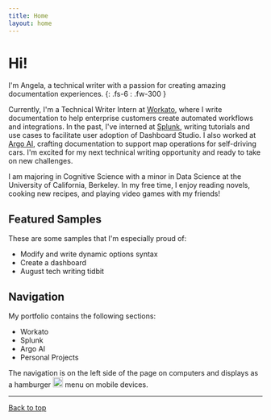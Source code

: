 ```yaml
---
title: Home
layout: home
---
```


# Hi!
I'm Angela, a technical writer with a passion for creating amazing documentation experiences. 
{: .fs-6 : .fw-300 }

Currently, I'm a Technical Writer Intern at [Workato], where I write documentation to help enterprise customers create automated workflows and integrations. In the past, I've interned at [Splunk], writing tutorials and use cases to facilitate user adoption of Dashboard Studio. I also worked at [Argo AI], crafting documentation to support map operations for self-driving cars. I'm excited for my next technical writing opportunity and ready to take on new challenges.

I am majoring in Cognitive Science with a minor in Data Science at the University of California, Berkeley. In my free time, I enjoy reading novels, cooking new recipes, and playing video games with my friends! 

## Featured Samples
These are some samples that I'm especially proud of:
* Modify and write dynamic options syntax
* Create a dashboard
* August tech writing tidbit

## Navigation
My portfolio contains the following sections:

* Workato
* Splunk
* Argo AI
* Personal Projects

The navigation is on the left side of the page on computers and displays as a hamburger <img src="https://github.com/shuangela/portfolio/assets/17172489/05673d94-0fc1-4e4a-b3f5-39834f2c248a" alt="hamburger menu" width="20"/> menu on mobile devices.

----
[Back to top](#top)

[Workato]: https://www.workato.com/
[Splunk]: https://www.splunk.com/
[Argo AI]: https://en.wikipedia.org/wiki/Argo_AI


